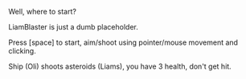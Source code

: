 Well, where to start?

LiamBlaster is just a dumb placeholder.

Press [space] to start, aim/shoot using pointer/mouse movement and clicking.

Ship (Oli) shoots asteroids (Liams), you have 3 health, don't get hit.
